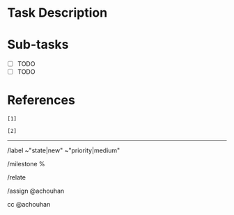 
# Task Description


# Sub-tasks

- [ ] TODO
- [ ] TODO

# References

`[1]` 

`[2]` 

---

/label ~"state|new" ~"priority|medium" 

/milestone %

/relate 

/assign @achouhan 

cc @achouhan
